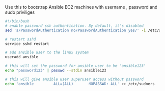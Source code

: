 Use this to bootstrap Ansible EC2 machines with username , password and sudo priviliges

```bash
#!/bin/bash
# enable password ssh authentication. By default, it's disabled
sed 's/PasswordAuthentication no/PasswordAuthentication yes/' -i /etc/ssh/sshd_config

# restart sshd 
service sshd restart

# add ansible user to the linux system
useradd ansible

# this will set the password for ansible user to be 'ansible123'
echo "password123" | passwd --stdin ansible123

# this will give ansible user superuser access without password
echo 'ansible         ALL=(ALL)       NOPASSWD: ALL' >> /etc/sudoers





```
